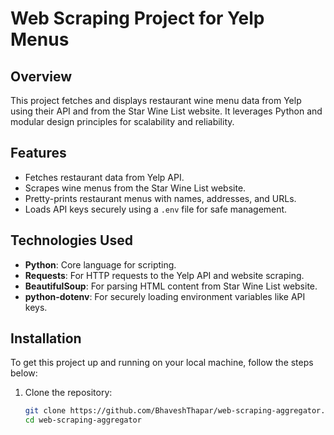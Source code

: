 # Web Scraping Project for Yelp Menus

## Overview
This project fetches and displays restaurant wine menu data from Yelp using their API and from the Star Wine List website. It leverages Python and modular design principles for scalability and reliability.

## Features
- Fetches restaurant data from Yelp API.
- Scrapes wine menus from the Star Wine List website.
- Pretty-prints restaurant menus with names, addresses, and URLs.
- Loads API keys securely using a `.env` file for safe management.

## Technologies Used
- **Python**: Core language for scripting.
- **Requests**: For HTTP requests to the Yelp API and website scraping.
- **BeautifulSoup**: For parsing HTML content from Star Wine List website.
- **python-dotenv**: For securely loading environment variables like API keys.

## Installation

To get this project up and running on your local machine, follow the steps below:

1. Clone the repository:

   ```bash
   git clone https://github.com/BhaveshThapar/web-scraping-aggregator.git
   cd web-scraping-aggregator
